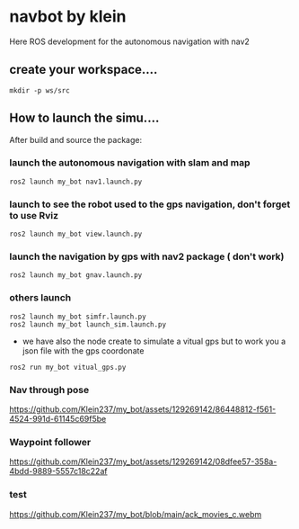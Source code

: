 # navbot by klein
Here ROS development for the autonomous navigation with nav2

## create your workspace....
```
mkdir -p ws/src
```

## How to launch the simu....

After build and source the package: 
### launch the autonomous navigation with slam and map
```
ros2 launch my_bot nav1.launch.py
```
### launch to see the robot used to the gps navigation, don't forget to use Rviz

```
ros2 launch my_bot view.launch.py
```
### launch the navigation by gps with nav2 package ( don't work)
```
ros2 launch my_bot gnav.launch.py
```
### others launch
```
ros2 launch my_bot simfr.launch.py
ros2 launch my_bot launch_sim.launch.py
```
* we have also the node create to simulate a vitual gps but to work you a json file with the gps coordonate 
```
ros2 run my_bot vitual_gps.py
```
### Nav through pose
https://github.com/Klein237/my_bot/assets/129269142/86448812-f561-4524-991d-61145c69f5be

### Waypoint follower 

https://github.com/Klein237/my_bot/assets/129269142/08dfee57-358a-4bdd-9889-5557c18c22af

### test
https://github.com/Klein237/my_bot/blob/main/ack_movies_c.webm

